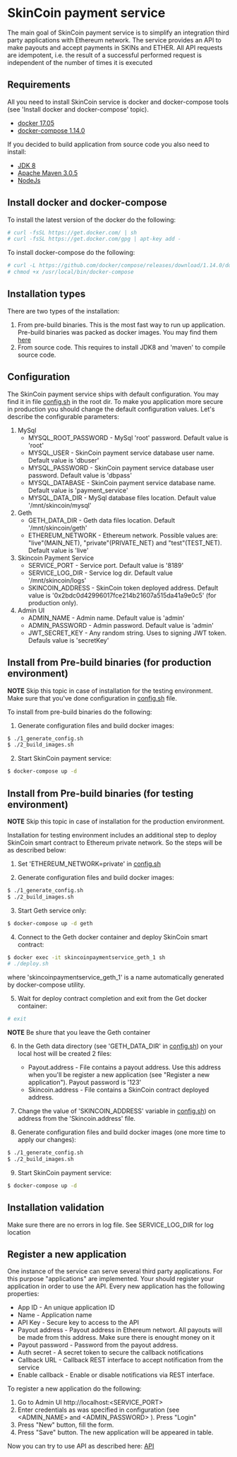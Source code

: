 # SkinCoin payment service

The main goal of SkinCoin payment service is to simplify an integration third party applications with Ethereum network. The service provides an API to make payouts and accept payments in SKINs and ETHER. All API requests are idempotent, i.e. the result of a successful performed request is independent of the number of times it is executed 

## Requirements

All you need to install SkinCoin service is docker and docker-compose tools (see 'Install docker and docker-compose' topic).

- [docker 17.05](https://docs.docker.com/engine/installation/)
- [docker-compose 1.14.0](https://docs.docker.com/compose/install/)

If you decided to build application from source code you also need to install:

- [JDK 8](http://www.oracle.com/technetwork/java/javase/downloads/jdk8-downloads-2133151.html)
- [Apache Maven 3.0.5](https://maven.apache.org/download.cgi)
- [NodeJs](https://nodejs.org/en/download/current/)

## Install docker and docker-compose

To install the latest version of the docker do the following:

```sh
# curl -fsSL https://get.docker.com/ | sh
# curl -fsSL https://get.docker.com/gpg | apt-key add -
```

To install docker-compose do the following:

```sh
# curl -L https://github.com/docker/compose/releases/download/1.14.0/docker-compose-`uname -s`-`uname -m` > /usr/local/bin/docker-compose
# chmod +x /usr/local/bin/docker-compose
```

## Installation types

There are two types of the installation:

1. From pre-build binaries. This is the most fast way to run up application. Pre-build binaries was packed as docker images. You may find them [here](https://hub.docker.com/r/steamtrade/skincoin-payment-service/)
2. From source code. This requires to install JDK8 and 'maven' to compile source code.

## Configuration

The SkinCoin payment service ships with default configuration. You may find it in file [config.sh](config.sh) in the root dir.
To make you application more secure in production you should change the default configuration values. Let's describe the configurable parameters:

1. MySql
    * MYSQL_ROOT_PASSWORD - MySql 'root' password. Default value is 'root'
    * MYSQL_USER - SkinCoin payment service database user name. Default value is 'dbuser'
    * MYSQL_PASSWORD - SkinCoin payment service database user password. Default value is 'dbpass'
    * MYSQL_DATABASE - SkinCoin payment service database name. Default value is 'payment_service'
    * MYSQL_DATA_DIR - MySql database files location. Default value '/mnt/skincoin/mysql'
2. Geth
    * GETH_DATA_DIR - Geth data files location. Default '/mnt/skincoin/geth'
    * ETHEREUM_NETWORK - Ethereum network. Possible values are: "live"(MAIN_NET), "private"(PRIVATE_NET) and "test"(TEST_NET). Default value is 'live'
3. Skincoin Payment Service
    * SERVICE_PORT - Service port. Default value is '8189'
    * SERVICE_LOG_DIR - Service log dir. Default value '/mnt/skincoin/logs'
    * SKINCOIN_ADDRESS - SkinCoin token deployed address. Default value is '0x2bdc0d42996017fce214b21607a515da41a9e0c5' (for production only). 
4. Admin UI
    * ADMIN_NAME - Admin name. Default value is 'admin'
    * ADMIN_PASSWORD - Admin password. Default value is 'admin'
    * JWT_SECRET_KEY - Any random string. Uses to signing JWT token. Defauls value is 'secretKey' 


## Install from Pre-build binaries (for production environment)


**NOTE** Skip this topic in case of installation for the testing environment. Make sure that you've done configuration in [config.sh](config.sh) file. 

To install from pre-build binaries do the following:
 
1. Generate configuration files and build docker images:

```sh
$ ./1_generate_config.sh
$ ./2_build_images.sh
```
2. Start SkinCoin payment service:

```sh
$ docker-compose up -d
```

## Install from Pre-build binaries (for testing environment)

**NOTE** Skip this topic in case of installation for the production environment.

Installation for testing environment includes an additional step to deploy SkinCoin smart contract to Ethereum private network. 
So the steps will be as described below:

1. Set 'ETHEREUM_NETWORK=private' in [config.sh](config.sh) 
 
2. Generate configuration files and build docker images:

```sh
$ ./1_generate_config.sh
$ ./2_build_images.sh
```

3. Start Geth service only:

```sh
$ docker-compose up -d geth
```

4. Connect to the Geth docker container and deploy SkinCoin smart contract:

```sh
$ docker exec -it skincoinpaymentservice_geth_1 sh
# ./deploy.sh
```
where 'skincoinpaymentservice_geth_1' is a name automatically generated by docker-compose utility.

5. Wait for deploy contract completion and exit from the Get docker container:
  
```sh
# exit
```
  
**NOTE** Be shure that you leave the Geth container
 
6. In the Geth data directory (see 'GETH_DATA_DIR' in [config.sh](config.sh)) on your local host will be created 2 files:
    * Payout.address - File contains a payout address. Use this address when you'll be register a new application (see "Register a new application"). Payout password is '123' 
    * Skincoin.address - File contains a SkinCoin contract deployed address.
 
7. Change the value of 'SKINCOIN_ADDRESS' variable in [config.sh](config.sh)) on address from the 'Skincoin.address' file.
    
8. Generate configuration files and build docker images (one more time to apply our changes):
    
```sh
$ ./1_generate_config.sh
$ ./2_build_images.sh
```    

9. Start SkinCoin payment service:

```sh
$ docker-compose up -d
```
 

## Installation validation

Make sure there are no errors in log file. See SERVICE_LOG_DIR for log location

## Register a new application

One instance of the service can serve several third party applications. For this purpose "applications" are implemented. Your should register your application in order to use the API. 
Every new application has the following properties:
     
* App ID - An unique application ID
* Name - Application name
* API Key - Secure key to access to the API
* Payout address - Payout address in Ethereum networt. All payouts will be made from this address. Make sure there is enought money on it
* Payout password - Password from the payout address.
* Auth secret - A secret token to secure the callback notifications
* Callback URL - Callback REST interface to accept notification from the service
* Enable callback - Enable or disable notifications via REST interface.     
     
To register a new application do the following:

1. Go to Admin UI http://localhost:<SERVICE_PORT\>
2. Enter credentials as was specified in configuration (see \<ADMIN_NAME\> and \<ADMIN_PASSWORD\> ). Press "Login"
3. Press "New" button, fill the form.
4. Press "Save" button. The new application will be appeared in table.  

Now you can try to use API as described here: [API](docs/SkinCoin%20payment%20service%20API%20v1.1.pdf)

